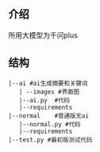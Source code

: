 ## 介绍
所用大模型为千问plus
## 结构
```plaintext
|--ai #ai生成摘要和关键词  
   | --images #界面图  
   |--ai.py  #代码  
   |--requirements  
|--normal    #普通版无ai  
   |--normal.py #代码  
   |--requirements  
|--test.py #最初版测试代码  
```
